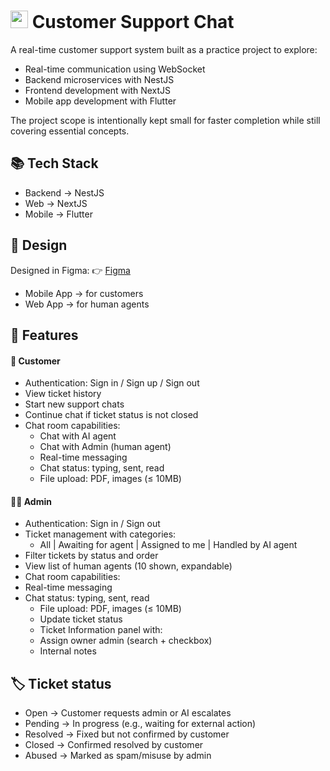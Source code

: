 # <img src="./logo_icon.png" width="28"/> Customer Support Chat

A real-time customer support system built as a practice project to explore:

- Real-time communication using WebSocket
- Backend microservices with NestJS
- Frontend development with NextJS
- Mobile app development with Flutter

The project scope is intentionally kept small for faster completion while still covering essential concepts.

## 📚 Tech Stack

- Backend → NestJS
- Web → NextJS
- Mobile → Flutter

## 🎨 Design

Designed in Figma:
👉 [Figma](https://www.figma.com/design/utKxTtAWKMvcxo5hExcV1b/Customer-support-Chat?node-id=0-1&t=BYOvFEKor2Go7FUh-1)

- Mobile App → for customers
- Web App → for human agents

## 🚀 Features

#### 👤 Customer

- Authentication: Sign in / Sign up / Sign out
- View ticket history
- Start new support chats
- Continue chat if ticket status is not closed
- Chat room capabilities:
  - Chat with AI agent
  - Chat with Admin (human agent)
  - Real-time messaging
  - Chat status: typing, sent, read
  - File upload: PDF, images (≤ 10MB)

#### 🧑‍💼 Admin

- Authentication: Sign in / Sign out
- Ticket management with categories:
  - All | Awaiting for agent | Assigned to me | Handled by AI agent
- Filter tickets by status and order
- View list of human agents (10 shown, expandable)
- Chat room capabilities:
- Real-time messaging
- Chat status: typing, sent, read
  - File upload: PDF, images (≤ 10MB)
  - Update ticket status
  - Ticket Information panel with:
  - Assign owner admin (search + checkbox)
  - Internal notes

## 🏷️ Ticket status

- Open → Customer requests admin or AI escalates
- Pending → In progress (e.g., waiting for external action)
- Resolved → Fixed but not confirmed by customer
- Closed → Confirmed resolved by customer
- Abused → Marked as spam/misuse by admin
